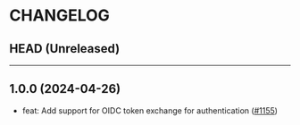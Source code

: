 # CHANGELOG

## HEAD (Unreleased)

---

## 1.0.0 (2024-04-26)

- feat: Add support for OIDC token exchange for authentication
  ([#1155](https://github.com/pulumi/actions/pull/1155))
